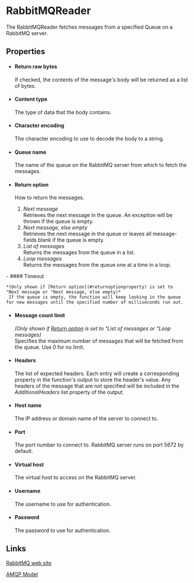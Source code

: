 RabbitMQReader
==============

The RabbitMQReader fetches messages from a specified Queue on a RabbitMQ server.

Properties
----------

-  #### Return raw bytes

    If checked, the contents of the message's body will be returned as a
    list of bytes.

-  #### Content type

    The type of data that the body contains.

-  #### Character encoding

    The character encoding to use to decode the body to a string.

-  #### Queue name

    The name of the queue on the RabbitMQ server from which to fetch the
    messages.

-  #### Return option

    How to return the messages.

    1.  *Next message*  
         Retrieves the next message in the queue. An exception will be
        thrown if the queue is empty.
    2.  *Next message, else empty*  
         Retrieves the next message in the queue or leaves all
        message-fields blank if the queue is empty.
    3.  *List of messages*  
         Returns the messages from the queue in a list.
    4.  *Loop messages*  
         Returns the messages from the queue one at a time in a loop.
<p>
-  #### Timeout

    *(Only shown if [Return option](#returnoptionproperty) is set to
    "Next message or "Next message, else empty)*  
     If the queue is empty, the function will keep looking in the queue
    for new messages until the specified number of milliseconds run out.

-  #### Message count limit

    *(Only shown if [Return option](#returnoptionproperty) is set to
    "List of messages or "Loop messages)*  
     Specifies the maximum number of messages that will be fetched from
    the queue. Use 0 for no limit.

-  #### Headers

    The list of expected headers. Each entry will create a corresponding
    property in the function's output to store the header's value. Any
    headers of the message that are not specified will be included in
    the *AdditionalHeaders* list property of the output.

-  #### Host name

    The IP address or domain name of the server to connect to.

- #### Port

    The port number to connect to. RabbitMQ server runs on port 5672 by
    default.

- #### Virtual host

    The virtual host to access on the RabbitMQ server.

- #### Username

    The username to use for authentication.

- #### Password

    The password to use for authentication.

Links
-----

[RabbitMQ web site](http://www.rabbitmq.com)

[AMQP Model](https://www.rabbitmq.com/tutorials/amqp-concepts.html)
